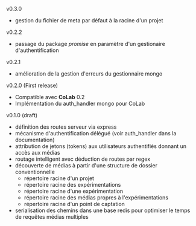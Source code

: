 v0.3.0

- gestion du fichier de meta par défaut à la racine d'un projet


v0.2.2 

- passage du package *promise* en paramètre d'un gestionaire d'authentification

v0.2.1 
 
- amélioration de la gestion d'erreurs  du gestionnaire mongo

v0.2.0 (First release)

- Compatible avec **CoLab** 0.2
- Implémentation du auth_handler mongo pour CoLab

v0.1.0 (draft)

- définition des routes serveur via express
- mécanisme d'authentification délégué (voir auth_handler dans la documentation)
- attribution de jetons (tokens) aux utilisateurs authentifiés donnant un accès aux médias
- routage intelligent avec déduction de routes par regex
- découverte de médias à partir d'une structure de dossier conventionnelle 
  - répertoire racine d'un projet
  - répertoire racine des expérimentations
  - répertoire racine d'une expérimentation
  - répertoire racine des médias propres à l'expérimentations
  - répertoire racine d'un point de captation
- serialisation des chemins dans une base redis pour optimiser le temps de requêtes médias multiples
  
